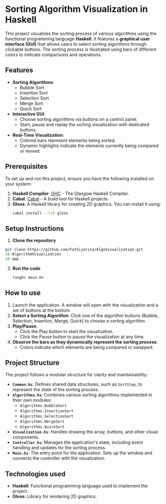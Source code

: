 # Sorting Algorithm Visualization in Haskell

This project visualizes the sorting process of various algorithms using the functional programming language **Haskell**. It features a **graphical user interface (GUI)** that allows users to select sorting algorithms through clickable buttons. The sorting process is illustrated using bars of different colors to indicate comparisons and operations.

## Features

- **Sorting Algorithms**:
  - Bubble Sort
  - Insertion Sort
  - Selection Sort
  - Merge Sort
  - Quick Sort
- **Interactive GUI**:
  - Choose sorting algorithms via buttons on a control panel.
  - Start, pause and replay the sorting visualization with dedicated buttons.
- **Real-Time Visualization**:
  - Colored bars represent elements being sorted.
  - Dynamic highlights indicate the elements currently being compared or moved.

## Prerequisites

To set up and run this project, ensure you have the following installed on your system:

1. **Haskell Compiler**: [GHC](https://www.haskell.org/ghc/) - The Glasgow Haskell Compiler.
2. **Cabal**: [Cabal](https://www.haskell.org/cabal/) - A build tool for Haskell projects.
3. **Gloss**: A Haskell library for creating 2D graphics. You can install it using:
   ```bash
   cabal install --lib gloss

## Setup Instructions

1. **Clone the repository**
  ```bash
  git clone https://github.com/FatSijarina/AlgoVisualization.git
  cd AlgorithmVisualization
  cd app
  ```
2. **Run the code**
   ```bash
   runghc main.hs

## How to use

1. Launch the application. A window will open with the visualization and a set of buttons at the bottom.
2. **Select a Sorting Algorithm**: Click one of the algorithm buttons (Bubble, Selection, Insertion, Merge, Quick) to choose a sorting algorithm.
3. **Play/Pause**:
    - Click the Play button to start the visualization.
    - Click the Pause button to pause the visualization at any time.
4. **Observe the bars as they dynamically represent the sorting process**:
    - Colors indicate which elements are being compared or swapped.

## Project Structure

The project follows a modular structure for clarity and maintainability:

- **`Common.hs`**: Defines shared data structures, such as `SortStep`, to represent the state of the sorting process.
- **`Algorithms.hs`**: Combines various sorting algorithms implemented in their own modules:
  - `Algorithms.BubbleSort`
  - `Algorithms.InsertionSort`
  - `Algorithms.SelectionSort`
  - `Algorithms.MergeSort`
  - `Algorithms.QuickSort`
- **`Visualization.hs`**: Handles drawing the array, buttons, and other visual components.
- **`Controller.hs`**: Manages the application's state, including event handling and updates for the sorting process.
- **`Main.hs`**: The entry point for the application. Sets up the window and connects the controller with the visualization.

## Technologies used

  - **Haskell**: Functional programming language used to implement the project.
  - **Gloss**: Library for rendering 2D graphics.
